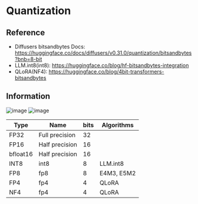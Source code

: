 # Quantization

## Reference
- Diffusers bitsandbytes Docs: https://huggingface.co/docs/diffusers/v0.31.0/quantization/bitsandbytes?bnb=8-bit
- LLM.int8(int8): https://huggingface.co/blog/hf-bitsandbytes-integration
- QLoRA(NF4): https://huggingface.co/blog/4bit-transformers-bitsandbytes

## Information
![image](https://github.com/user-attachments/assets/e47a1aae-830f-49a5-a11a-ea6ab1cf2b39)
![image](https://github.com/user-attachments/assets/a3264c58-55fa-470b-97c3-40aae483f177)

|Type|Name|bits|Algorithms|
|-|-|-|-|
|FP32|Full precision|32||
|FP16|Half precision|16||
|bfloat16|Half precision|16||
|INT8|int8|8|LLM.int8|
|FP8|fp8|8|E4M3, E5M2|
|FP4|fp4|4|QLoRA|
|NF4|fp4|4|QLoRA|
